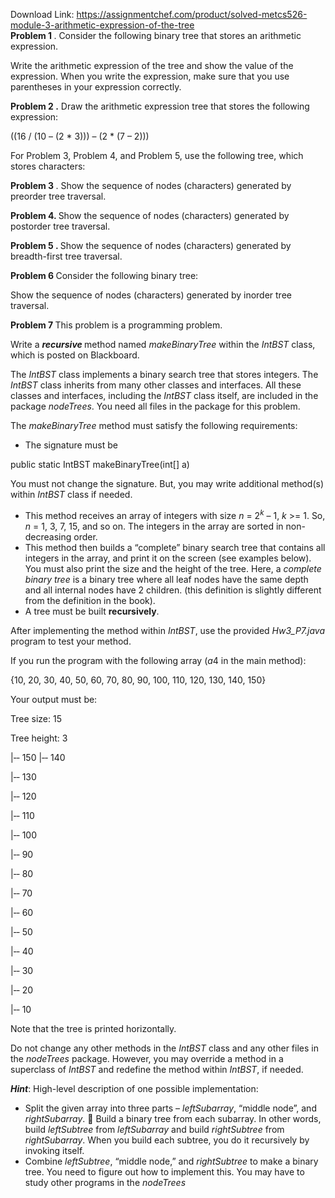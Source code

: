 Download Link: https://assignmentchef.com/product/solved-metcs526-module-3-arithmetic-expression-of-the-tree
<br>
<strong>Problem 1 </strong>. Consider the following binary tree that stores an arithmetic expression.

Write the arithmetic expression of the tree and show the value of the expression. When you write the expression, make sure that you use parentheses in your expression correctly.

<strong>Problem 2 .</strong> Draw the arithmetic expression tree that stores the following expression:

((16 / (10 – (2 * 3))) – (2 * (7 – 2)))

For Problem 3, Problem 4, and Problem 5, use the following tree, which stores characters:

<strong>Problem 3 </strong>. Show the sequence of nodes (characters) generated by preorder tree traversal.

<strong>Problem 4. </strong>Show the sequence of nodes (characters) generated by postorder tree traversal.

<strong>Problem 5 . </strong>Show the sequence of nodes (characters) generated by breadth-first tree traversal.

<strong>Problem 6 </strong> Consider the following binary tree:

Show the sequence of nodes (characters) generated by inorder tree traversal.

<strong>Problem 7  </strong>This problem is a programming problem.




Write a <strong><em>recursive </em></strong>method named <em>makeBinaryTree</em> within the <em>IntBST</em> class, which is posted on Blackboard.

The <em>IntBST</em> class implements a binary search tree that stores integers. The <em>IntBST</em> class inherits from many other classes and interfaces. All these classes and interfaces, including the <em>IntBST</em> class itself, are included in the package <em>nodeTrees</em>. You need all files in the package for this problem.




The <em>makeBinaryTree</em> method must satisfy the following requirements:




<ul>

 <li>The signature must be</li>

</ul>




public static IntBST makeBinaryTree(int[] a)

You must not change the signature. But, you may write additional method(s) within <em>IntBST</em> class if needed.




<ul>

 <li>This method receives an array of integers with size <em>n</em> = 2<em><sup>k</sup></em> – 1, <em>k</em> &gt;= 1. So, <em>n</em> = 1, 3, 7, 15, and so on. The integers in the array are sorted in non-decreasing order.</li>

 <li>This method then builds a “complete” binary search tree that contains all integers in the array, and print it on the screen (see examples below). You must also print the size and the height of the tree. Here, a <em>complete binary tree</em> is a binary tree where all leaf nodes have the same depth and all internal nodes have 2 children. (this definition is slightly different from the definition in the book).</li>

 <li>A tree must be built <strong>recursively</strong>.</li>

</ul>




After implementing the method within <em>IntBST</em>, use the provided <em>Hw3_P7.java</em> program to test your method.




If you run the program with the following array (<em>a</em>4 in the main method):




{10, 20, 30, 40, 50, 60, 70, 80, 90, 100, 110, 120, 130, 140, 150}




Your output must be:




Tree size: 15

Tree height: 3




|‐‐ 150               |‐‐ 140

|‐‐ 130

|‐‐ 120

|‐‐ 110

|‐‐ 100

|‐‐ 90

|‐‐ 80

|‐‐ 70

|‐‐ 60

|‐‐ 50

|‐‐ 40

|‐‐ 30

|‐‐ 20

|‐‐ 10




Note that the tree is printed horizontally.

<strong> </strong>

Do not change any other methods in the <em>IntBST</em> class and any other files in the <em>nodeTrees</em> package. However, you may override a method in a superclass of <em>IntBST</em> and redefine the method within <em>IntBST</em>, if needed.




<strong><em>Hint</em></strong>: High-level description of one possible implementation:

<ul>

 <li>Split the given array into three parts – <em>leftSubarray</em>, “middle node”, and <em>rightSubarray</em>.  Build a binary tree from each subarray. In other words, build <em>leftSubtree</em> from <em>leftSubarray</em> and build <em>rightSubtree</em> from <em>rightSubarray</em>. When you build each subtree, you do it recursively by invoking itself.</li>

 <li>Combine <em>leftSubtree</em>, “middle node,” and <em>rightSubtree </em>to make a binary tree. You need to figure out how to implement this. You may have to study other programs in the <em>nodeTrees</em></li>

</ul>